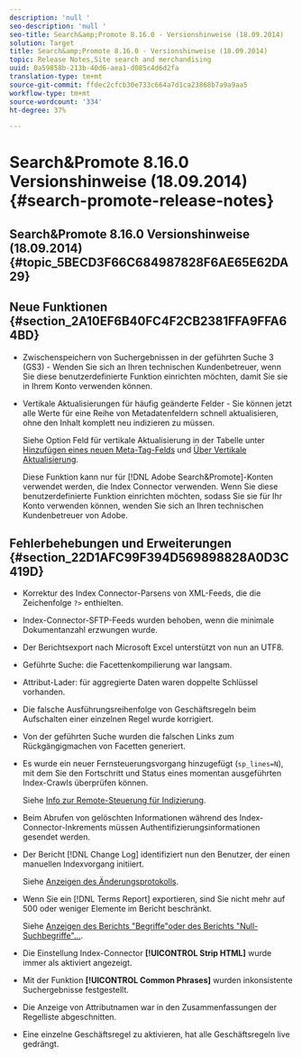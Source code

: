 ```yaml
---
description: 'null '
seo-description: 'null '
seo-title: Search&amp;Promote 8.16.0 - Versionshinweise (18.09.2014)
solution: Target
title: Search&amp;Promote 8.16.0 - Versionshinweise (18.09.2014)
topic: Release Notes,Site search and merchandising
uuid: 0a59858b-213b-40d6-aea1-d085c4d6d2fa
translation-type: tm+mt
source-git-commit: ffdec2cfcb30e733c664a7d1ca23868b7a9a9aa5
workflow-type: tm+mt
source-wordcount: '334'
ht-degree: 37%

---
```



# Search&amp;Promote 8.16.0 Versionshinweise (18.09.2014){#search-promote-release-notes}

## Search&amp;Promote 8.16.0 Versionshinweise (18.09.2014) {#topic_5BECD3F66C684987828F6AE65E62DA29}

## Neue Funktionen {#section_2A10EF6B40FC4F2CB2381FFA9FFA64BD}

* Zwischenspeichern von Suchergebnissen in der geführten Suche 3 (GS3) - Wenden Sie sich an Ihren technischen Kundenbetreuer, wenn Sie diese benutzerdefinierte Funktion einrichten möchten, damit Sie sie in Ihrem Konto verwenden können.
* Vertikale Aktualisierungen für häufig geänderte Felder - Sie können jetzt alle Werte für eine Reihe von Metadatenfeldern schnell aktualisieren, ohne den Inhalt komplett neu indizieren zu müssen.

   Siehe Option Feld für vertikale Aktualisierung in der Tabelle unter [Hinzufügen eines neuen Meta-Tag-Felds](../c-about-settings-menu/c-about-metadata-menu.md#task_6DF188C0FC7F4831A4444CA9AFA615E5) und [Über Vertikale Aktualisierung](../c-about-index-menu/c-about-vertical-updates.md#concept_E65A70C9C2E04804BF24FBE1B3CAD899).

   Diese Funktion kann nur für [!DNL Adobe Search&Promote]-Konten verwendet werden, die Index Connector verwenden. Wenn Sie diese benutzerdefinierte Funktion einrichten möchten, sodass Sie sie für Ihr Konto verwenden können, wenden Sie sich an Ihren technischen Kundenbetreuer von Adobe.

## Fehlerbehebungen und Erweiterungen {#section_22D1AFC99F394D569898828A0D3C419D}

* Korrektur des Index Connector-Parsens von XML-Feeds, die die Zeichenfolge `?>` enthielten.
* Index-Connector-SFTP-Feeds wurden behoben, wenn die minimale Dokumentanzahl erzwungen wurde.
* Der Berichtsexport nach Microsoft Excel unterstützt von nun an UTF8.
* Geführte Suche: die Facettenkompilierung war langsam.
* Attribut-Lader: für aggregierte Daten waren doppelte Schlüssel vorhanden.
* Die falsche Ausführungsreihenfolge von Geschäftsregeln beim Aufschalten einer einzelnen Regel wurde korrigiert.
* Von der geführten Suche wurden die falschen Links zum Rückgängigmachen von Facetten generiert.
* Es wurde ein neuer Fernsteuerungsvorgang hinzugefügt (`sp_lines=N`), mit dem Sie den Fortschritt und Status eines momentan ausgeführten Index-Crawls überprüfen können.

   Siehe [Info zur Remote-Steuerung für Indizierung](../c-about-index-menu/c-about-remote-control-for-indexing.md#concept_C79B322190E84106A434E5C6D4A4118F).

* Beim Abrufen von gelöschten Informationen während des Index-Connector-Inkrements müssen Authentifizierungsinformationen gesendet werden.
* Der Bericht [!DNL Change Log] identifiziert nun den Benutzer, der einen manuellen Indexvorgang initiiert.

   Siehe [Anzeigen des Änderungsprotokolls](../c-about-reports-menu/c-about-reports-menu.md#task_166F1156719F4B3D834BEA8E249C8057).

* Wenn Sie ein [!DNL Terms Report] exportieren, sind Sie nicht mehr auf 500 oder weniger Elemente im Bericht beschränkt.

   Siehe [Anzeigen des Berichts &quot;Begriffe&quot;oder des Berichts &quot;Null-Suchbegriffe&quot;...](../c-about-reports-menu/c-about-reports-menu.md#task_53B7ED1582DD4B0E8376546A7AFC789A).

* Die Einstellung Index-Connector **[!UICONTROL Strip HTML]** wurde immer als aktiviert angezeigt.
* Mit der Funktion **[!UICONTROL Common Phrases]** wurden inkonsistente Suchergebnisse festgestellt.
* Die Anzeige von Attributnamen war in den Zusammenfassungen der Regelliste abgeschnitten.
* Eine einzelne Geschäftsregel zu aktivieren, hat alle Geschäftsregeln live gedrängt.

